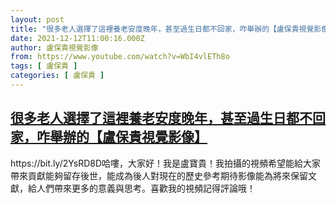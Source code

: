 ```yaml
---
layout: post
title: "很多老人選擇了這裡養老安度晚年，甚至過生日都不回家，咋舉辦的【盧保貴視覺影像】"
date: 2021-12-12T11:00:16.000Z
author: 盧保貴視覺影像
from: https://www.youtube.com/watch?v=WbI4vlETh8o
tags: [ 盧保貴 ]
categories: [ 盧保貴 ]
---
```

<!--1639306816000-->
[很多老人選擇了這裡養老安度晚年，甚至過生日都不回家，咋舉辦的【盧保貴視覺影像】](https://www.youtube.com/watch?v=WbI4vlETh8o)
------

<div>
https://bit.ly/2YsRD8D哈嘍，大家好！我是盧寶貴！我拍攝的視頻希望能給大家帶來貢獻能夠留存後世，能成為後人對現在的歷史參考期待影像能為將來保留文獻，給人們帶來更多的意義與思考。喜歡我的視頻記得評論哦！
</div>
